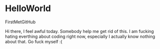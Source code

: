 # HelloWorld
FirstMetGitHub

Hi there,
I feel awful today. Somebody help me get rid of this. 
I am fucking hating everthing about coding right now, especially I actually know nothing about that.
Go fuck myself :(
